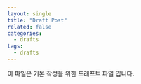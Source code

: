 ```yaml
---
layout: single
title: "Draft Post"
related: false
categories: 
  - drafts
tags:
  - drafts
---
```


이 파일은 기본 작성을 위한 드래프트 파일 입니다.